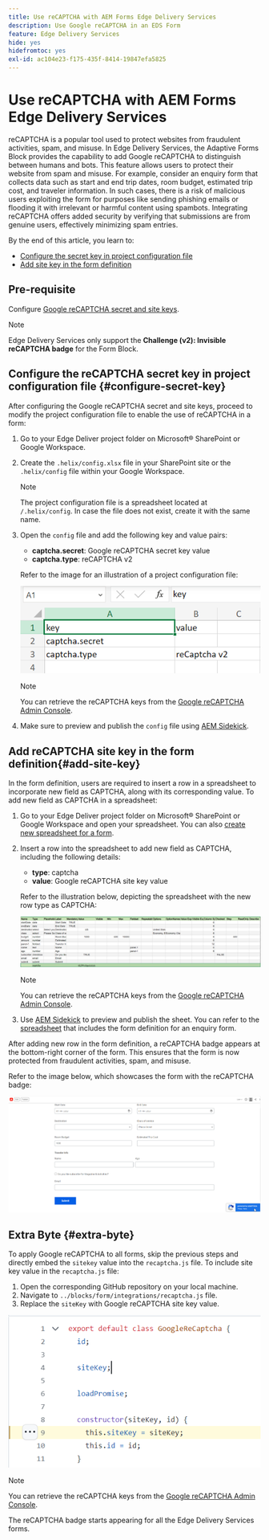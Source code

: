 ```yaml
---
title: Use reCAPTCHA with AEM Forms Edge Delivery Services
description: Use Google reCAPTCHA in an EDS Form
feature: Edge Delivery Services
hide: yes
hidefromtoc: yes
exl-id: ac104e23-f175-435f-8414-19847efa5825
---
```

# Use reCAPTCHA with AEM Forms Edge Delivery Services

reCAPTCHA is a popular tool used to protect websites from fraudulent activities, spam, and misuse. In Edge Delivery Services, the Adaptive Forms Block provides the capability to add Google reCAPTCHA to distinguish between humans and bots. This feature allows users to protect their website from spam and misuse. 
For example, consider an enquiry form that collects data such as start and end trip dates, room budget, estimated trip cost, and traveler information. In such cases, there is a risk of malicious users exploiting the form for purposes like sending phishing emails or flooding it with irrelevant or harmful content using spambots. Integrating reCAPTCHA offers added security by verifying that submissions are from genuine users, effectively minimizing spam entries.

By the end of this article, you learn to:

* [Configure the secret key in project configuration file](#configure-secret-key)
* [Add site key in the form definition](#add-site-key)


## Pre-requisite

Configure [Google reCAPTCHA secret and site keys](https://www.google.com/recaptcha/admin/create).

>[!NOTE]
>
> Edge Delivery Services only support the **Challenge (v2): Invisible reCAPTCHA badge** for the Form Block.

## Configure the reCAPTCHA secret key in project configuration file {#configure-secret-key}

After configuring the Google reCAPTCHA secret and site keys, proceed to modify the project configuration file to enable the use of reCAPTCHA in a form: 

1. Go to your Edge Deliver project folder on Microsoft® SharePoint or Google Workspace. 
1. Create the `.helix/config.xlsx` file in your SharePoint site or the `.helix/config` file within your Google Workspace. 

    >[!NOTE]
    >
    > The project configuration file is a spreadsheet located at `/.helix/config`. In case the file does not exist, create it with the same name.

2. Open the `config` file and add the following key and value pairs:

    * **captcha.secret**: Google reCAPTCHA secret key value
    * **captcha.type**: reCAPTCHA v2
  
   Refer to the image for an illustration of a project configuration file:

    ![Project configuration file](/help/forms/assets/recaptcha-config-file.png)

    >[!NOTE]
    >
    >  You can retrieve the reCAPTCHA keys from the [Google reCAPTCHA Admin Console](https://www.google.com/recaptcha/admin).

3.  Make sure to preview and publish the `config` file using [AEM Sidekick](https://www.aem.live/developer/tutorial#preview-and-publish-your-content). 

 ## Add reCAPTCHA site key in the form definition{#add-site-key}

In the form definition, users are required to insert a row in a spreadsheet to incorporate new field as CAPTCHA, along with its corresponding value. To add new field as CAPTCHA in a spreadsheet:

1. Go to your Edge Deliver project folder on Microsoft® SharePoint or Google Workspace and open your spreadsheet. You can also [create new spreadsheet for a form](/help/forms/create-forms.md).
1. Insert a row into the spreadsheet to add new field as CAPTCHA, including the following details:
    * **type**: captcha
    * **value**: Google reCAPTCHA site key value
  
    Refer to the illustration below, depicting the spreadsheet with the new row type as CAPTCHA:
  
   ![Recaptcha spreadsheet](/help/forms/assets/recaptcha-spreadsheet.png)

   
    >[!NOTE]
    >
    >  You can retrieve the reCAPTCHA keys from the [Google reCAPTCHA Admin Console](https://www.google.com/recaptcha/admin).

2. Use [AEM Sidekick](https://www.aem.live/developer/tutorial#preview-and-publish-your-content) to preview and publish the sheet. 
You can refer to the [spreadsheet](/help/forms/assets/recaptcha-enquiry.xlsx) that includes the form definition for an enquiry form.

After adding new row in the form definition, a reCAPTCHA badge appears at the bottom-right corner of the form. This ensures that the form is now protected from fraudulent activities, spam, and misuse.

Refer to the image below, which showcases the form with the reCAPTCHA badge:

![recaptcha-form](/help/forms/assets/recaptcha-form.png)

## Extra Byte {#extra-byte}

To apply Google reCAPTCHA to all forms, skip the previous steps and directly embed the `sitekey` value into the `recaptcha.js` file. To include site key value in the `recaptcha.js` file:

1. Open the corresponding GitHub repository on your local machine. 
1. Navigate to `../blocks/form/integrations/recaptcha.js` file.
1. Replace the `siteKey` with Google reCAPTCHA site key value.

![Recaptcha apply to all forms](/help/forms/assets/recaptcha-apply-to-all-forms.png)

>[!NOTE]
>
>  You can retrieve the reCAPTCHA keys from the [Google reCAPTCHA Admin Console](https://www.google.com/recaptcha/admin).

The reCAPTCHA badge starts appearing for all the Edge Delivery Services forms. 

